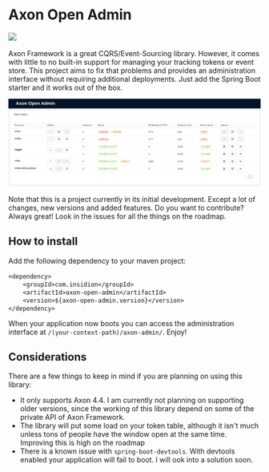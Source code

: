 # Axon Open Admin

![](https://travis-ci.com/Morlack/axon-open-admin.svg?branch=master)

Axon Framework is a great CQRS/Event-Sourcing library. However, it comes with little to no built-in support for managing your tracking tokens or event store. 
This project aims to fix that problems and provides an administration interface without requiring additional deployments. Just add the Spring Boot starter and it works out of the box.

![](teaser.png)


Note that this is a project currently in its initial development. Except a lot of changes, new versions and added features. Do you want to contribute? Always great! Look in the issues for all the things on the roadmap. 

## How to install

Add the following dependency to your maven project:

```
<dependency>
    <groupId>com.insidion</groupId>
    <artifactId>axon-open-admin</artifactId>
    <version>${axon-open-admin.version}</version>
</dependency>
```

When your application now boots you can access the administration interface at `/(your-context-path)/axon-admin/`. Enjoy!

## Considerations
There are a few things to keep in mind if you are planning on using this library:

- It only supports Axon 4.4. I am currently not planning on supporting older versions, since the working of this library depend on some of the private API of Axon Framework.
- The library will put some load on your token table, although it isn't much unless tons of people have the window open at the same time. Improving this is high on the roadmap
- There is a known issue with `spring-boot-devtools`. With devtools enabled your application will fail to boot. I will ook into a solution soon.
